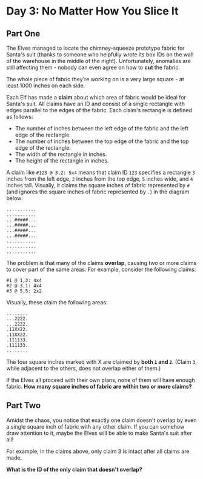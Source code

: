 # Day 3: No Matter How You Slice It

## Part One

The Elves managed to locate the chimney-squeeze prototype fabric for Santa's suit (thanks to someone who helpfully wrote
its box IDs on the wall of the warehouse in the middle of the night). Unfortunately, anomalies are still affecting them -
nobody can even agree on how to **cut** the fabric.

The whole piece of fabric they're working on is a very large square - at least 1000 inches on each side.

Each Elf has made a **claim** about which area of fabric would be ideal for Santa's suit. All claims have an ID and
consist of a single rectangle with edges parallel to the edges of the fabric. Each claim's rectangle is defined as
follows:

- The number of inches between the left edge of the fabric and the left edge of the rectangle.
- The number of inches between the top edge of the fabric and the top edge of the rectangle.
- The width of the rectangle in inches.
- The height of the rectangle in inches.

A claim like `#123 @ 3,2: 5x4` means that claim ID `123` specifies a rectangle `3` inches from the left edge, `2` inches
from the top edge, `5` inches wide, and `4` inches tall. Visually, it claims the square inches of fabric represented by
`#` (and ignores the square inches of fabric represented by `.`) in the diagram below:

```text
...........
...........
...#####...
...#####...
...#####...
...#####...
...........
...........
...........
```

The problem is that many of the claims **overlap**, causing two or more claims to cover part of the same areas. For
example, consider the following claims:

```text
#1 @ 1,3: 4x4
#2 @ 3,1: 4x4
#3 @ 5,5: 2x2
```

Visually, these claim the following areas:

```text
........
...2222.
...2222.
.11XX22.
.11XX22.
.111133.
.111133.
........
```

The four square inches marked with X are claimed by **both `1` and `2`**. (Claim `3`, while adjacent to the others, does
not overlap either of them.)

If the Elves all proceed with their own plans, none of them will have enough fabric.
**How many square inches of fabric are within two or more claims?**

## Part Two

Amidst the chaos, you notice that exactly one claim doesn't overlap by even a single square inch of fabric with any
other claim. If you can somehow draw attention to it, maybe the Elves will be able to make Santa's suit after all!

For example, in the claims above, only claim 3 is intact after all claims are made.

**What is the ID of the only claim that doesn't overlap?**
